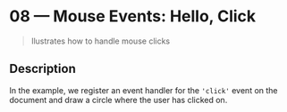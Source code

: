 # 08 &mdash; Mouse Events: Hello, Click
> llustrates how to handle mouse clicks

## Description
In the example, we register an event handler for the `'click'` event on the document and draw a circle where the user has clicked on.